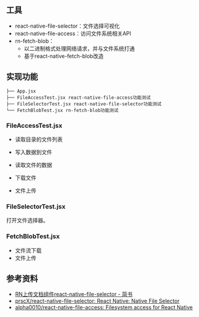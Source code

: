 

## 工具
- react-native-file-selector：文件选择可视化
- react-native-file-access：访问文件系统相关API
- rn-fetch-blob：
    - 以二进制格式处理网络请求，并与文件系统打通
    - 基于react-native-fetch-blob改造
## 实现功能

```
├── App.jsx
├── FileAccessTest.jsx react-native-file-access功能测试 
├── FileSelectorTest.jsx react-native-file-selector功能测试 
└── FetchBlobTest.jsx rn-fetch-blob功能测试
```

### FileAccessTest.jsx 
- 读取目录的文件列表
- 写入数据到文件
- 读取文件的数据
- 下载文件

- 文件上传

### FileSelectorTest.jsx 
打开文件选择器。


### FetchBlobTest.jsx
- 文件流下载
- 文件上传

## 参考资料
- [RN上传文档组件react-native-file-selector - 简书](https://www.jianshu.com/p/f22d8220f0a1)
- [prscX/react-native-file-selector: React Native: Native File Selector](https://github.com/prscX/react-native-file-selector)
- [alpha0010/react-native-file-access: Filesystem access for React Native](https://github.com/alpha0010/react-native-file-access)